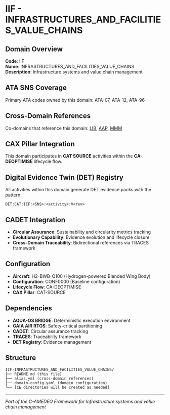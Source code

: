 # IIF - INFRASTRUCTURES_AND_FACILITIES_VALUE_CHAINS

## Domain Overview
**Code**: IIF  
**Name**: INFRASTRUCTURES_AND_FACILITIES_VALUE_CHAINS  
**Description**: Infrastructure systems and value chain management

## ATA SNS Coverage
Primary ATA codes owned by this domain:
ATA-07, ATA-12, ATA-96

## Cross-Domain References
Co-domains that reference this domain:
[LIB](../LIB-*/), [AAP](../AAP-*/), [MMM](../MMM-*/)

## CAX Pillar Integration
This domain participates in **CAT SOURCE** activities within the **CA-DEOPTIMISE** lifecycle flow.

## Digital Evidence Twin (DET) Registry
All activities within this domain generate DET evidence packs with the pattern:
```
DET:CAT:IIF:<SNS>:<activity>:V<rev>
```

## CADET Integration
- **Circular Assurance**: Sustainability and circularity metrics tracking
- **Evolutionary Capability**: Evidence evolution and lifecycle closure
- **Cross-Domain Traceability**: Bidirectional references via TRACES framework

## Configuration
- **Aircraft**: H2-BWB-Q100 (Hydrogen-powered Blended Wing Body)
- **Configuration**: CONF0000 (Baseline configuration)
- **Lifecycle Flow**: CA-DEOPTIMISE
- **CAX Pillar**: CAT-SOURCE

## Dependencies
- **AQUA-OS BRIDGE**: Deterministic execution environment
- **GAIA AIR RTOS**: Safety-critical partitioning
- **CADET**: Circular assurance tracking
- **TRACES**: Traceability framework
- **DET Registry**: Evidence management

## Structure
```
IIF-INFRASTRUCTURES_AND_FACILITIES_VALUE_CHAINS/
├── README.md (this file)
├── alias.yml (cross-domain references)
├── domain-config.yaml (domain configuration)
└── [CE directories will be created as needed]
```

---
*Part of the C-AMEDEO Framework for Infrastructure systems and value chain management*